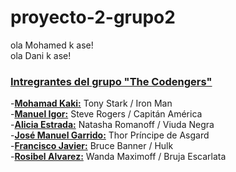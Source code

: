 # proyecto-2-grupo2

ola Mohamed k ase!<br>
ola Dani k ase!


<u><h3>Intregrantes del grupo "The Codengers"</h3></u>

-<strong><u>Mohamad Kaki:</u></strong> Tony Stark / Iron Man<br>
-<strong><u>Manuel Igor:</u></strong> Steve Rogers / Capitán América<br>
-<strong><u>Alicia Estrada:</u></strong> Natasha Romanoff / Viuda Negra<br>
-<strong><u>José Manuel Garrido:</u></strong> Thor Príncipe de Asgard<br>
-<strong><u>Francisco Javier:</u></strong> Bruce Banner / Hulk<br>
-<strong><u>Rosibel Alvarez:</u></strong> Wanda Maximoff / Bruja Escarlata<br>
